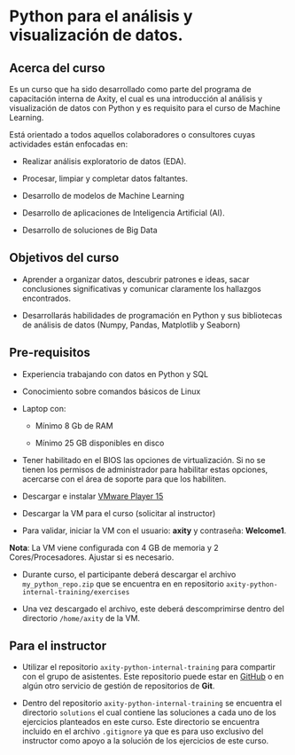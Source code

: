# Python para el análisis y visualización de datos.


## Acerca del curso

Es un curso que ha sido desarrollado como parte del programa de capacitación interna de Axity, el cual es una introducción al análisis y visualización de datos con Python y es requisito para el curso de Machine Learning.

Está orientado a todos aquellos colaboradores o consultores cuyas actividades están enfocadas en:

- Realizar análisis exploratorio de datos (EDA).

- Procesar, limpiar y completar datos faltantes.

- Desarrollo de modelos de Machine Learning

- Desarrollo de aplicaciones de Inteligencia Artificial (AI).

- Desarrollo de soluciones de Big Data


## Objetivos del curso

- Aprender a organizar datos, descubrir patrones e ideas, sacar conclusiones significativas y comunicar claramente los hallazgos encontrados.

- Desarrollarás habilidades de programación en Python y sus bibliotecas de análisis de datos (Numpy, Pandas, Matplotlib y Seaborn)


## Pre-requisitos

- Experiencia trabajando con datos en Python y SQL

- Conocimiento sobre comandos básicos de Linux

- Laptop con:

    - Mínimo 8 Gb de RAM

    - Mínimo 25 GB disponibles en disco

- Tener habilitado en el BIOS las opciones de virtualización. Si no se tienen los permisos de administrador para habilitar estas opciones, acercarse con el área de soporte para que los habiliten.

- Descargar e instalar [VMware Player 15](https://www.vmware.com/go/downloadworkstationplayer)

- Descargar la VM para el curso (solicitar al instructor)

- Para validar, iniciar la VM con el usuario: **axity** y contraseña: **Welcome1**.

**Nota**: La VM viene configurada con 4 GB de memoria y 2 Cores/Procesadores. Ajustar si es necesario.

- Durante curso, el participante deberá descargar el archivo `my_python_repo.zip` que se encuentra en en repositorio `axity-python-internal-training/exercises`

- Una vez descargado el archivo, este deberá descomprimirse dentro del directorio `/home/axity` de la VM.

## Para el instructor

- Utilizar el repositorio `axity-python-internal-training` para compartir con el grupo de asistentes. Este repositorio puede estar en [GitHub](https://github.com) o en algún otro servicio de gestión de repositorios de **Git**.

- Dentro del repositorio `axity-python-internal-training` se encuentra el directorio `solutions` el cual contiene las soluciones a cada uno de los ejercicios planteados en este curso. Este directorio se encuentra incluido en el archivo `.gitignore` ya que es para uso exclusivo del instructor como apoyo a la solución de los ejercicios de este curso.
